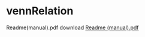 # vennRelation

Readme(manual).pdf download
[Readme (manual).pdf](https://github.com/kellysolow/vennRelation/files/6195838/Readme.manual.pdf)

